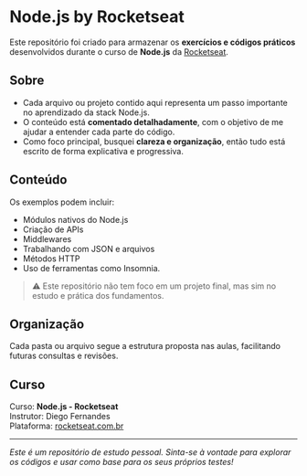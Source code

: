 # Node.js by Rocketseat

Este repositório foi criado para armazenar os **exercícios e códigos práticos** desenvolvidos durante o curso de **Node.js** da [Rocketseat](https://rocketseat.com.br/).

## Sobre

- Cada arquivo ou projeto contido aqui representa um passo importante no aprendizado da stack Node.js.
- O conteúdo está **comentado detalhadamente**, com o objetivo de me ajudar a entender cada parte do código.
- Como foco principal, busquei **clareza e organização**, então tudo está escrito de forma explicativa e progressiva.

## Conteúdo

Os exemplos podem incluir:

- Módulos nativos do Node.js
- Criação de APIs
- Middlewares
- Trabalhando com JSON e arquivos
- Métodos HTTP
- Uso de ferramentas como Insomnia.

> ⚠️ Este repositório não tem foco em um projeto final, mas sim no estudo e prática dos fundamentos.

## Organização

Cada pasta ou arquivo segue a estrutura proposta nas aulas, facilitando futuras consultas e revisões.

## Curso

Curso: **Node.js - Rocketseat**  
Instrutor: Diego Fernandes  
Plataforma: [rocketseat.com.br](https://rocketseat.com.br)

---

*Este é um repositório de estudo pessoal. Sinta-se à vontade para explorar os códigos e usar como base para os seus próprios testes!*
